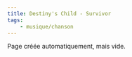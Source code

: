 ```yaml
---
title: Destiny's Child - Survivor
tags:
    - musique/chanson
---
```


Page créée automatiquement, mais vide.
